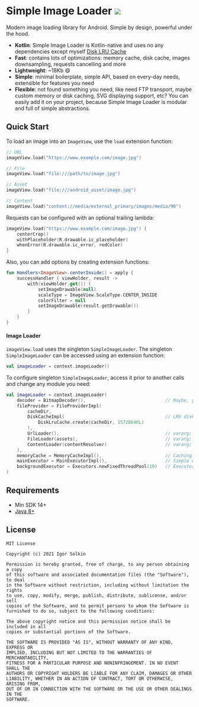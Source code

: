 # Simple Image Loader [![](https://jitpack.io/v/solkin/simple-image-loader.svg)](https://jitpack.io/#solkin/simple-image-loader)

Modern image loading library for Android. Simple by design, powerful under the hood.

- **Kotlin**: Simple Image Loader is Kotlin-native and uses no any dependencies except myself [Disk LRU Cache](https://github.com/solkin/disk-lru-cache)
- **Fast**: contains lots of optimizations: memory cache, disk cache, images downsampling, requests cancelling and more
- **Lightweight**: ~18Kb 😄
- **Simple**: minimal boilerplate, simple API, based on every-day needs, extensible for features you need
- **Flexible**: not found something you need, like need FTP transport, maybe custom memory or disk caching, SVG displaying support, etc? You can easily add it on your project, because Simple Image Loader is modular and full of simple abstractions.

## Quick Start

To load an image into an `ImageView`, use the `load` extension function:

```kotlin
// URL
imageView.load("https://www.example.com/image.jpg")

// File
imageView.load("file:///path/to/image.jpg")

// Asset
imageView.load("file:///android_asset/image.jpg")

// Content
imageView.load("content://media/external_primary/images/media/90")
```

Requests can be configured with an optional trailing lambda:

```kotlin
imageView.load("https://www.example.com/image.jpg") {
    centerCrop()
    withPlaceholder(R.drawable.ic_placeholder)
    whenError(R.drawable.ic_error, redColor)
}
```

Also, you can add options by creating extension functions:

```kotlin
fun Handlers<ImageView>.centerInside() = apply {
    successHandler { viewHolder, result ->
        with(viewHolder.get()) {
            setImageDrawable(null)
            scaleType = ImageView.ScaleType.CENTER_INSIDE
            colorFilter = null
            setImageDrawable(result.getDrawable())
        }
    }
}
```

#### Image Loader

`imageView.load` uses the singleton `SimpleImageLoader`. The singleton `SimpleImageLoader` can be accessed using an extension function:

```kotlin
val imageLoader = context.imageLoader()
```

To configure singleton `SimpleImageLoader`, access it prior to another calls and change any module you need:

```kotlin
val imageLoader = context.imageLoader(
    decoder = BitmapDecoder(),                              // Maybe, you need extraordinary images decoder?
    fileProvider = FileProviderImpl(
        cacheDir,
        DiskCacheImpl(                                      // LRU disk cache for your images
            DiskLruCache.create(cacheDir, 15728640L)
        ),
        UrlLoader(),                                        // vararg; http/https scheme support
        FileLoader(assets),                                 // vararg; file scheme support
        ContentLoader(contentResolver)                      // vararg; content scheme support
    ),
    memoryCache = MemoryCacheImpl(),                        // Caching images on memory
    mainExecutor = MainExecutorImpl(),                      // Simple executor for main thread
    backgroundExecutor = Executors.newFixedThreadPool(10)   // Executor service for background operations
)
```

## Requirements

- Min SDK 14+
- [Java 8+](https://coil-kt.github.io/coil/getting_started/#java-8)


## License
    MIT License

    Copyright (c) 2021 Igor Solkin

    Permission is hereby granted, free of charge, to any person obtaining a copy
    of this software and associated documentation files (the "Software"), to deal
    in the Software without restriction, including without limitation the rights
    to use, copy, modify, merge, publish, distribute, sublicense, and/or sell
    copies of the Software, and to permit persons to whom the Software is
    furnished to do so, subject to the following conditions:

    The above copyright notice and this permission notice shall be included in all
    copies or substantial portions of the Software.

    THE SOFTWARE IS PROVIDED "AS IS", WITHOUT WARRANTY OF ANY KIND, EXPRESS OR
    IMPLIED, INCLUDING BUT NOT LIMITED TO THE WARRANTIES OF MERCHANTABILITY,
    FITNESS FOR A PARTICULAR PURPOSE AND NONINFRINGEMENT. IN NO EVENT SHALL THE
    AUTHORS OR COPYRIGHT HOLDERS BE LIABLE FOR ANY CLAIM, DAMAGES OR OTHER
    LIABILITY, WHETHER IN AN ACTION OF CONTRACT, TORT OR OTHERWISE, ARISING FROM,
    OUT OF OR IN CONNECTION WITH THE SOFTWARE OR THE USE OR OTHER DEALINGS IN THE
    SOFTWARE.